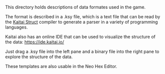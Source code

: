 This directory holds descriptions of data formates used in the game.

The format is described in a .ksy file, which is a text file that can be read by the [Kaitai Struct](https://kaitai.io/) compiler to generate a parser in a variety of programming languages.

Kaitai also has an online IDE that can be used to visualize the structure of the data: https://ide.kaitai.io/

Just drag a .ksy file into the left pane and a binary file into the right pane to explore the structure of the data.

These templates are also usable in the Neo Hex Editor.
